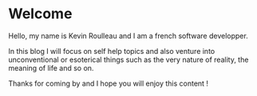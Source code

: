 # Welcome

Hello, my name is Kevin Roulleau and I am a french software developper.

In this blog I will focus on self help topics and also venture into unconventional or esoterical things such as the very nature of reality, the meaning of life and so on.

Thanks for coming by and I hope you will enjoy this content !
